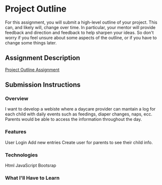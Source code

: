 # Project Outline
For this assignment, you will submit a high-level outline of your project. This can, and likely will, change over time. In particular, your mentor will provide feedback and direction and feedback to help sharpen your ideas. So don't worry if you feel unsure about some aspects of the outline, or if you have to change some things later.

## Assignment Description
[Project Outline Assignment](https://education.launchcode.org/liftoff/assignments/project-outline/)

## Submission Instructions

### Overview
I want to develop a webiste where a daycare provider can mantain a log for each child with daily events such as feedings, diaper changes, naps, ecc. Parents would be able to access the information throughout the day.
### Features
User Login
Add new entries
Create user for parents to see their child info.
### Technologies
Html
JavaScript
Bootsrap

### What I'll Have to Learn
